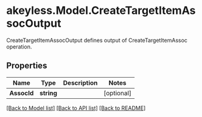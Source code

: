 # akeyless.Model.CreateTargetItemAssocOutput
CreateTargetItemAssocOutput defines output of CreateTargetItemAssoc operation.

## Properties

Name | Type | Description | Notes
------------ | ------------- | ------------- | -------------
**AssocId** | **string** |  | [optional] 

[[Back to Model list]](../README.md#documentation-for-models) [[Back to API list]](../README.md#documentation-for-api-endpoints) [[Back to README]](../README.md)

